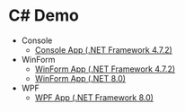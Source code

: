 # C# Demo

- Console
	- [Console App (.NET Framework 4.7.2)](./Console_App_4.7.2/README.md)
- WinForm
	- [WinForm App (.NET Framework 4.7.2)](./WF_App_4.7.2/README.md)
	- [WinForm App (.NET 8.0)](./WF_App_8.0/README.md)
- WPF
	- [WPF App (.NET Framework 8.0)](./WPF_App_4.7.2/README.md)
